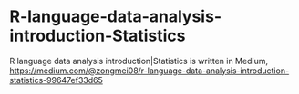 # R-language-data-analysis-introduction-Statistics
R language data analysis introduction|Statistics is written in Medium, https://medium.com/@zongmei08/r-language-data-analysis-introduction-statistics-99647ef33d65
